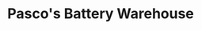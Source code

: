 ---
title: "Pasco's Battery Warehouse"
url: /hanover-county/pascos-battery-warehouse/
shop: Autoteile
---